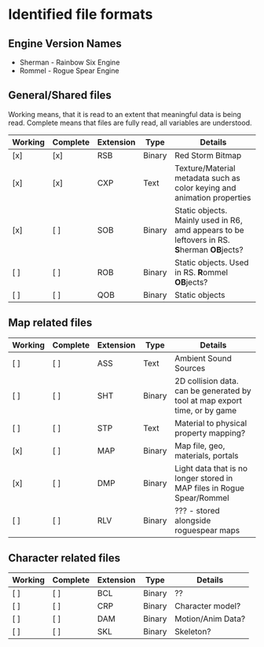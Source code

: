 # Identified file formats

## Engine Version Names

- Sherman - Rainbow Six Engine
- Rommel - Rogue Spear Engine

## General/Shared files

Working means, that it is read to an extent that meaningful data is being read.
Complete means that files are fully read, all variables are understood.

| Working | Complete | Extension | Type   | Details |
|---------|----------|-----------|--------|---------|
| [x]     | [x]      | RSB       | Binary | Red Storm Bitmap |
| [x]     | [x]      | CXP       | Text   | Texture/Material metadata such as color keying and animation properties |
| [x]     | [ ]      | SOB       | Binary | Static objects. Mainly used in R6, amd appears to be leftovers in RS. **S**herman **OB**jects? |
| [ ]     | [ ]      | ROB       | Binary | Static objects. Used in RS. **R**ommel **OB**jects? |
| [ ]     | [ ]      | QOB       |Binary  |Static objects |

## Map related files

| Working | Complete | Extension | Type   | Details |
|---------|----------|-----------|--------|---------|
| [ ]     | [ ]      | ASS       | Text   | Ambient Sound Sources |
| [ ]     | [ ]      | SHT       | Binary | 2D collision data. can be generated by tool at map export time, or by game |
| [ ]     | [ ]      | STP       | Text   | Material to physical property mapping? |
| [x]     | [ ]      | MAP       | Binary | Map file, geo, materials, portals |
| [x]     | [ ]      | DMP       | Binary | Light data that is no longer stored in MAP files in Rogue Spear/Rommel |
| [ ]     | [ ]      | RLV       | Binary | ??? - stored alongside roguespear maps |

## Character related files

| Working | Complete | Extension | Type   | Details |
|---------|----------|-----------|--------|---------|
| [ ]     | [ ]      | BCL       | Binary | ??      |
| [ ]     | [ ]      | CRP       | Binary | Character model? |
| [ ]     | [ ]      | DAM       | Binary | Motion/Anim Data? |
| [ ]     | [ ]      | SKL       | Binary | Skeleton? |
